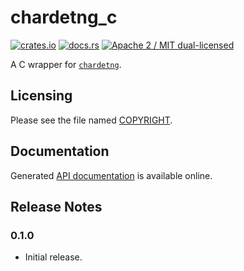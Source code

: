 # chardetng_c

[![crates.io](https://meritbadge.herokuapp.com/chardetng_c)](https://crates.io/crates/chardetng_c)
[![docs.rs](https://docs.rs/chardetng_c/badge.svg)](https://docs.rs/chardetng_c/)
[![Apache 2 / MIT dual-licensed](https://img.shields.io/badge/license-Apache%202%20%2F%20MIT-blue.svg)](https://github.com/hsivonen/chardetng_c/blob/master/COPYRIGHT)

A C wrapper for [`chardetng`](https://crates.io/crates/chardetng).

## Licensing

Please see the file named
[COPYRIGHT](https://github.com/hsivonen/chardetng_c/blob/master/COPYRIGHT).

## Documentation

Generated [API documentation](https://docs.rs/chardetng_c/) is available
online.

## Release Notes

### 0.1.0

* Initial release.
